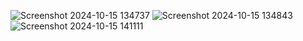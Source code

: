 ![Screenshot 2024-10-15 134737](https://github.com/user-attachments/assets/e23eb289-4eef-4241-888a-8787d0f5d527)
![Screenshot 2024-10-15 134843](https://github.com/user-attachments/assets/13086817-25c9-4ba6-8014-9199758d2d47)
![Screenshot 2024-10-15 141111](https://github.com/user-attachments/assets/7d6a97eb-f424-40d4-a952-93f269188108)
